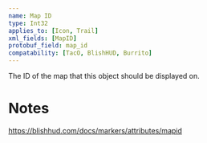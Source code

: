 ```yaml
---
name: Map ID
type: Int32
applies_to: [Icon, Trail]
xml_fields: [MapID]
protobuf_field: map_id
compatability: [TacO, BlishHUD, Burrito]
---
```

The ID of the map that this object should be displayed on.

Notes
=====
https://blishhud.com/docs/markers/attributes/mapid
